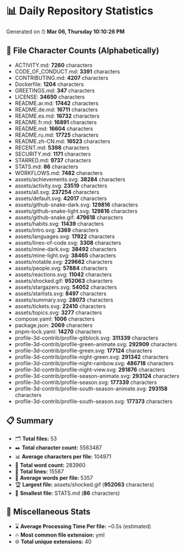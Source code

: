 # 📊 Daily Repository Statistics
Generated on ⏰ **Mar 06, Thursday 10:10:26 PM**

## 📂 File Character Counts (Alphabetically)
- ACTIVITY.md: **7260** characters
- CODE_OF_CONDUCT.md: **3391** characters
- CONTRIBUTING.md: **4207** characters
- Dockerfile: **1204** characters
- GREETINGS.md: **347** characters
- LICENSE: **34650** characters
- README.ar.md: **17442** characters
- README.de.md: **16711** characters
- README.es.md: **16732** characters
- README.fr.md: **16891** characters
- README.md: **16604** characters
- README.ru.md: **17725** characters
- README.zh-CN.md: **16523** characters
- RECENT.md: **5398** characters
- SECURITY.md: **1171** characters
- STARRED.md: **9737** characters
- STATS.md: **86** characters
- WORKFLOWS.md: **7482** characters
- assets/achievements.svg: **38284** characters
- assets/activity.svg: **23519** characters
- assets/all.svg: **237254** characters
- assets/default.svg: **42017** characters
- assets/github-snake-dark.svg: **129816** characters
- assets/github-snake-light.svg: **129816** characters
- assets/github-snake.gif: **479618** characters
- assets/habits.svg: **11439** characters
- assets/intro.svg: **3369** characters
- assets/languages.svg: **17922** characters
- assets/lines-of-code.svg: **3308** characters
- assets/mine-dark.svg: **38492** characters
- assets/mine-light.svg: **38465** characters
- assets/notable.svg: **229662** characters
- assets/people.svg: **57884** characters
- assets/reactions.svg: **11042** characters
- assets/shocked.gif: **952063** characters
- assets/stargazers.svg: **54052** characters
- assets/starlists.svg: **8497** characters
- assets/summary.svg: **28073** characters
- assets/tickets.svg: **22410** characters
- assets/topics.svg: **3277** characters
- compose.yaml: **1006** characters
- package.json: **2069** characters
- pnpm-lock.yaml: **14270** characters
- profile-3d-contrib/profile-gitblock.svg: **311339** characters
- profile-3d-contrib/profile-green-animate.svg: **292909** characters
- profile-3d-contrib/profile-green.svg: **177124** characters
- profile-3d-contrib/profile-night-green.svg: **291342** characters
- profile-3d-contrib/profile-night-rainbow.svg: **486718** characters
- profile-3d-contrib/profile-night-view.svg: **291876** characters
- profile-3d-contrib/profile-season-animate.svg: **293124** characters
- profile-3d-contrib/profile-season.svg: **177339** characters
- profile-3d-contrib/profile-south-season-animate.svg: **293158** characters
- profile-3d-contrib/profile-south-season.svg: **177373** characters

## 📋 Summary
- 🗂️ **Total files:** 53
- ✒️ **Total character count:** 5563487
- 📊 **Average characters per file:** 104971
- 📝 **Total word count:** 283960
- 🧾 **Total lines:** 15587
- 📐 **Average words per file:** 5357
- 🏆 **Largest file:** assets/shocked.gif (**952063** characters)
- 🥉 **Smallest file:** STATS.md (**86** characters)

## 🌟 Miscellaneous Stats
- ⌛ **Average Processing Time Per file:** ~0.5s (estimated)
- 🔥 **Most common file extension:** yml
- 🌐 **Total unique extensions:** 40
